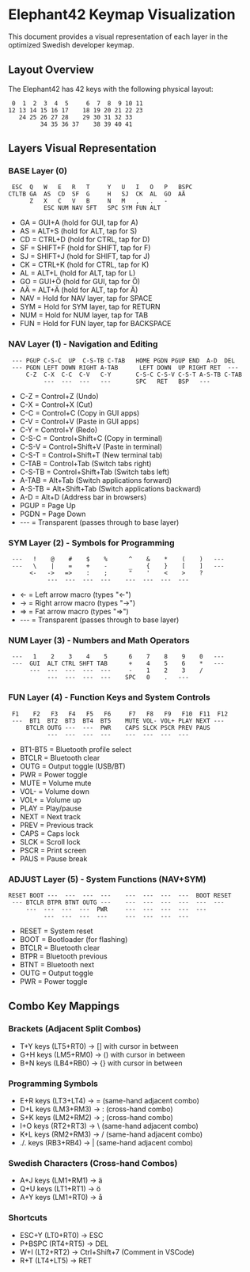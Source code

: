 # Elephant42 Keymap Visualization

This document provides a visual representation of each layer in the optimized Swedish developer keymap.

## Layout Overview

The Elephant42 has 42 keys with the following physical layout:

```
 0  1  2  3  4  5     6  7  8  9 10 11
12 13 14 15 16 17    18 19 20 21 22 23
   24 25 26 27 28    29 30 31 32 33   
         34 35 36 37    38 39 40 41   
```
     
## Layers Visual Representation

### BASE Layer (0)

```
 ESC  Q   W   E   R   T     Y   U   I   O   P   BSPC
CTLTB GA  AS  CD  SF  G     H   SJ  CK  AL  GO  AÄ
      Z   X   C   V   B     N   M   ,   .   -   
          ESC NUM NAV SFT   SPC SYM FUN ALT
```

- GA = GUI+A (hold for GUI, tap for A)
- AS = ALT+S (hold for ALT, tap for S)
- CD = CTRL+D (hold for CTRL, tap for D)
- SF = SHIFT+F (hold for SHIFT, tap for F)
- SJ = SHIFT+J (hold for SHIFT, tap for J)
- CK = CTRL+K (hold for CTRL, tap for K)
- AL = ALT+L (hold for ALT, tap for L)
- GO = GUI+Ö (hold for GUI, tap for Ö)
- AÄ = ALT+Ä (hold for ALT, tap for Ä)
- NAV = Hold for NAV layer, tap for SPACE
- SYM = Hold for SYM layer, tap for RETURN
- NUM = Hold for NUM layer, tap for TAB
- FUN = Hold for FUN layer, tap for BACKSPACE

### NAV Layer (1) - Navigation and Editing

```
 --- PGUP C-S-C  UP  C-S-TB C-TAB   HOME PGDN PGUP END  A-D  DEL
 --- PGDN LEFT DOWN RIGHT A-TAB      LEFT DOWN  UP RIGHT RET  ---
     C-Z  C-X  C-C  C-V   C-Y       C-S-C C-S-V C-S-T A-S-TB C-TAB
          ---  ---  ---   ---       SPC   RET   BSP   ---
```

- C-Z = Control+Z (Undo)
- C-X = Control+X (Cut)
- C-C = Control+C (Copy in GUI apps)
- C-V = Control+V (Paste in GUI apps)
- C-Y = Control+Y (Redo)
- C-S-C = Control+Shift+C (Copy in terminal)
- C-S-V = Control+Shift+V (Paste in terminal)
- C-S-T = Control+Shift+T (New terminal tab)
- C-TAB = Control+Tab (Switch tabs right)
- C-S-TB = Control+Shift+Tab (Switch tabs left)
- A-TAB = Alt+Tab (Switch applications forward)
- A-S-TB = Alt+Shift+Tab (Switch applications backward)
- A-D = Alt+D (Address bar in browsers)
- PGUP = Page Up
- PGDN = Page Down
- --- = Transparent (passes through to base layer)

### SYM Layer (2) - Symbols for Programming

```
 ---   !    @    #    $    %      ^    &    *    (    )   ---
 ---   \    |    =    +    -      _    {    }    [    ]   ---
      <-   ->   =>    :    ;      "    '    <    >    ?   
           ---  ---  ---  ---    ---  ---  ---  ---
```

- <- = Left arrow macro (types "<-")
- -> = Right arrow macro (types "->") 
- => = Fat arrow macro (types "=>")
- --- = Transparent (passes through to base layer)

### NUM Layer (3) - Numbers and Math Operators

```
 ---   1    2    3    4    5      6    7    8    9    0   ---
 ---  GUI  ALT CTRL SHFT TAB      +    4    5    6    *   ---
      ---  ---  ---  ---  ---     -    1    2    3    /   
           ---  ---  ---  ---    SPC   0    .   ---
```

### FUN Layer (4) - Function Keys and System Controls

```
 F1    F2   F3   F4   F5   F6     F7   F8   F9   F10  F11  F12
 ---  BT1  BT2  BT3  BT4  BT5    MUTE VOL- VOL+ PLAY NEXT ---
     BTCLR OUTG ---  ---  PWR    CAPS SLCK PSCR PREV PAUS 
           ---  ---  ---  ---    ---  ---  ---  ---
```

- BT1-BT5 = Bluetooth profile select
- BTCLR = Bluetooth clear
- OUTG = Output toggle (USB/BT)
- PWR = Power toggle
- MUTE = Volume mute
- VOL- = Volume down
- VOL+ = Volume up
- PLAY = Play/pause
- NEXT = Next track
- PREV = Previous track
- CAPS = Caps lock
- SLCK = Scroll lock
- PSCR = Print screen
- PAUS = Pause break

### ADJUST Layer (5) - System Functions (NAV+SYM)

```
RESET BOOT ---  ---  ---  ---    ---  ---  ---  ---  BOOT RESET
 --- BTCLR BTPR BTNT OUTG ---    ---  ---  ---  ---  ---  ---
     ---  ---  ---  ---  PWR     ---  ---  ---  ---  ---  
          ---  ---  ---  ---     ---  ---  ---  ---
```

- RESET = System reset
- BOOT = Bootloader (for flashing)
- BTCLR = Bluetooth clear
- BTPR = Bluetooth previous
- BTNT = Bluetooth next
- OUTG = Output toggle
- PWR = Power toggle

## Combo Key Mappings

### Brackets (Adjacent Split Combos)
- T+Y keys (LT5+RT0) → [] with cursor in between
- G+H keys (LM5+RM0) → () with cursor in between
- B+N keys (LB4+RB0) → {} with cursor in between

### Programming Symbols
- E+R keys (LT3+LT4) → = (same-hand adjacent combo)
- D+L keys (LM3+RM3) → : (cross-hand combo)
- S+K keys (LM2+RM2) → ; (cross-hand combo)
- I+O keys (RT2+RT3) → \ (same-hand adjacent combo)
- K+L keys (RM2+RM3) → / (same-hand adjacent combo)
- ./. keys (RB3+RB4) → | (same-hand adjacent combo)

### Swedish Characters (Cross-hand Combos)
- A+J keys (LM1+RM1) → ä
- Q+U keys (LT1+RT1) → ö
- A+Y keys (LM1+RT0) → å

### Shortcuts
- ESC+Y (LT0+RT0) → ESC
- P+BSPC (RT4+RT5) → DEL
- W+I (LT2+RT2) → Ctrl+Shift+7 (Comment in VSCode)
- R+T (LT4+LT5) → RET

